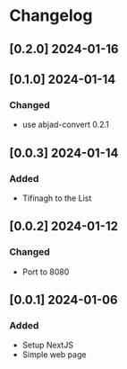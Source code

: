 # Changelog

<!-- https://keepachangelog.com/en/1.0.0/ -->

## [0.2.0] 2024-01-16

## [0.1.0] 2024-01-14
### Changed
- use abjad-convert 0.2.1

## [0.0.3] 2024-01-14
### Added
- Tifinagh to the List

## [0.0.2] 2024-01-12
### Changed
- Port to 8080

## [0.0.1] 2024-01-06
### Added
- Setup NextJS
- Simple web page
